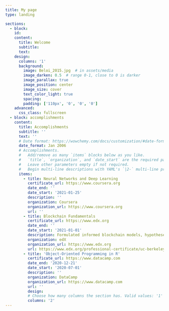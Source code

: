 ```yaml
---
title: My page
type: landing

sections:
  - block:
    id:
    content:
      title: Welcome
      subtitle:
      text:
    design:
      columns: '1'
      background:
        image: Beloi_2015.jpg  # in assets/media
        image_darken: 0.5  # range 0-1, close to 0 is darker
        image_parallax: true
        image_position: center
        image_size: cover
        text_color_light: true
        spacing:
        padding: ['110px', '0', '0', '0']
    advanced:
      css_class: fullscreen
  - block: accomplishments
    content:
      title: Accomplishments
      subtitle: ''
      text: ''
      # Date format: https://wowchemy.com/docs/customization/#date-format
      date_format: Jan 2006
      # Accomplishments.
      #   Add/remove as many `items` blocks below as you like.
      #   `title`, `organization`, and `date_start` are the required parameters.
      #   Leave other parameters empty if not required.
      #   Begin multi-line descriptions with YAML's `|2-` multi-line prefix.
      items:
        - title: Neural Networks and Deep Learning
          certificate_url: https://www.coursera.org
          date_end: ''
          date_start: '2021-01-25'
          description: ''
          organization: Coursera
          organization_url: https://www.coursera.org
          url: ''
        - title: Blockchain Fundamentals
          certificate_url: https://www.edx.org
          date_end: ''
          date_start: '2021-01-01'
          description: Formulated informed blockchain models, hypotheses, and use cases.
          organization: edX
          organization_url: https://www.edx.org
          url: https://www.edx.org/professional-certificate/uc-berkeleyx-blockchain-fundamentals
        - title: 'Object-Oriented Programming in R'
          certificate_url: https://www.datacamp.com
          date_end: '2020-12-21'
          date_start: '2020-07-01'
          description: ''
          organization: DataCamp
          organization_url: https://www.datacamp.com
          url: ''
          design:
          # Choose how many columns the section has. Valid values: '1' or '2'.
          columns: '2'
---
```


